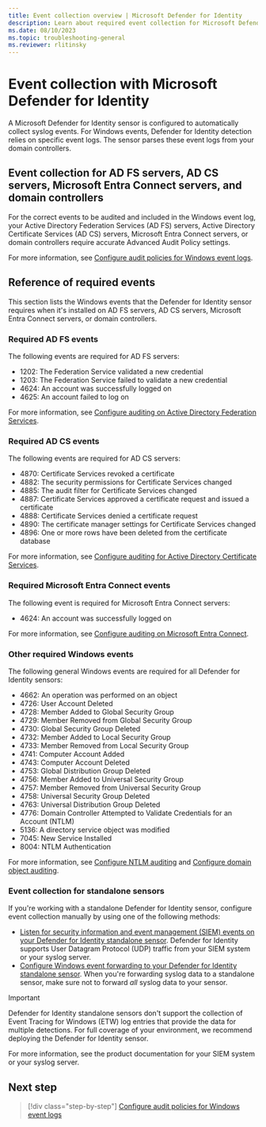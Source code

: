 ```yaml
---
title: Event collection overview | Microsoft Defender for Identity
description: Learn about required event collection for Microsoft Defender for Identity sensors on AD FS servers, AD CS servers, Microsoft Entra Connect servers, and domain controllers.
ms.date: 08/10/2023
ms.topic: troubleshooting-general
ms.reviewer: rlitinsky
---
```


# Event collection with Microsoft Defender for Identity

A Microsoft Defender for Identity sensor is configured to automatically collect syslog events. For Windows events, Defender for Identity detection relies on specific event logs. The sensor parses these event logs from your domain controllers.

## Event collection for AD FS servers, AD CS servers, Microsoft Entra Connect servers, and domain controllers

For the correct events to be audited and included in the Windows event log, your Active Directory Federation Services (AD FS) servers, Active Directory Certificate Services (AD CS) servers, Microsoft Entra Connect servers, or domain controllers require accurate Advanced Audit Policy settings.

For more information, see [Configure audit policies for Windows event logs](../configure-windows-event-collection.md).

## Reference of required events

This section lists the Windows events that the Defender for Identity sensor requires when it's installed on AD FS servers, AD CS servers, Microsoft Entra Connect servers, or domain controllers.

### Required AD FS events

The following events are required for AD FS servers:

- 1202: The Federation Service validated a new credential
- 1203: The Federation Service failed to validate a new credential
- 4624: An account was successfully logged on
- 4625: An account failed to log on

For more information, see [Configure auditing on Active Directory Federation Services](../configure-windows-event-collection.md#configure-auditing-on-active-directory-federation-services).

### Required AD CS events

The following events are required for AD CS servers:

- 4870: Certificate Services revoked a certificate
- 4882: The security permissions for Certificate Services changed
- 4885: The audit filter for Certificate Services changed
- 4887: Certificate Services approved a certificate request and issued a certificate
- 4888: Certificate Services denied a certificate request
- 4890: The certificate manager settings for Certificate Services changed
- 4896: One or more rows have been deleted from the certificate database

For more information, see [Configure auditing for Active Directory Certificate Services](../configure-windows-event-collection.md#configure-auditing-for-active-directory-certificate-services).

### Required Microsoft Entra Connect events

The following event is required for Microsoft Entra Connect servers:

- 4624: An account was successfully logged on

For more information, see [Configure auditing on Microsoft Entra Connect](../configure-windows-event-collection.md#configure-auditing-on-microsoft-entra-connect).

### Other required Windows events

The following general Windows events are required for all Defender for Identity sensors:

- 4662: An operation was performed on an object
- 4726: User Account Deleted
- 4728: Member Added to Global Security Group
- 4729: Member Removed from Global Security Group
- 4730: Global Security Group Deleted
- 4732: Member Added to Local Security Group
- 4733: Member Removed from Local Security Group
- 4741: Computer Account Added
- 4743: Computer Account Deleted
- 4753: Global Distribution Group Deleted
- 4756: Member Added to Universal Security Group
- 4757: Member Removed from Universal Security Group
- 4758: Universal Security Group Deleted
- 4763: Universal Distribution Group Deleted
- 4776: Domain Controller Attempted to Validate Credentials for an Account (NTLM)
- 5136: A directory service object was modified
- 7045: New Service Installed
- 8004: NTLM Authentication

For more information, see [Configure NTLM auditing](../configure-windows-event-collection.md#configure-ntlm-auditing) and [Configure domain object auditing](../configure-windows-event-collection.md#configure-domain-object-auditing).

### Event collection for standalone sensors

If you're working with a standalone Defender for Identity sensor, configure event collection manually by using one of the following methods:

- [Listen for security information and event management (SIEM) events on your Defender for Identity standalone sensor](configure-event-collection.md). Defender for Identity supports User Datagram Protocol (UDP) traffic from your SIEM system or your syslog server.
- [Configure Windows event forwarding to your Defender for Identity standalone sensor](configure-event-forwarding.md). When you're forwarding syslog data to a standalone sensor, make sure not to forward *all* syslog data to your sensor.

> [!IMPORTANT]
> Defender for Identity standalone sensors don't support the collection of Event Tracing for Windows (ETW) log entries that provide the data for multiple detections. For full coverage of your environment, we recommend deploying the Defender for Identity sensor.

For more information, see the product documentation for your SIEM system or your syslog server.

## Next step

> [!div class="step-by-step"]
> [Configure audit policies for Windows event logs](../configure-windows-event-collection.md)
